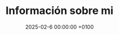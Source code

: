---
layout: post
title:  "Información sobre mi"
date:   2025-02-6 00:00:00 +0100
categories: jekyll update
---